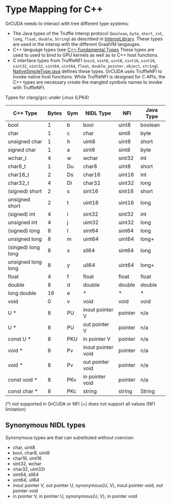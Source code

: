 # Type Mapping for C++

GrCUDA needs to interact with tree different type systems:

- The Java types of the Truffle interop protocol (`boolean`, `byte`, `short`, `int`, `long`, `float`, `double`, `String`)
  as described in [InteropLibrary](https://www.graalvm.org/truffle/javadoc/com/oracle/truffle/api/interop/InteropLibrary.html).
  These types are used in the interop with the different GraalVM langauges.
- C++ language types (see [C++ Fundamental Types](https://en.cppreference.com/w/cpp/language/types)
  These types are used to used to bind to GPU kernels as well as to C++ host functions.
- C interface types from TruffleNFI (`void`, `sint8`, `uint8`, `sint16`, `uint16`, `sint32`, `uint32`, `sint64`, `uint64`,
    `float`, `double`, `pointer`, `object`, `string`).
  [NativeSimpleType.java](https://github.com/oracle/graal/blob/master/truffle/src/com.oracle.truffle.nfi.spi/src/com/oracle/truffle/nfi/spi/types/NativeSimpleType.java)
  defines these types. GrCUDA uses TruffleNFI to invoke native host functions. While TruffleNFI is designed for C APIs, the C++ types are necessary create the mangled symbols names to invoke with TruffleNFI.

Types for clang/gcc under Linux (LP64)

 C++ Type          |Bytes| Sym | NIDL Type          | NFI      | Java Type
-------------------|-----|-----|--------------------|----------|----------
bool               |  1  |  b  | bool               | uint8    | boolean
char               |  1  |  c  | char               | sint8    | byte
unsigned char      |  1  |  h  | uint8              | uint8    | short
signed char        |  1  |  a  | sint8              | sint8    | byte
wchar_t            |  4  |  w  | wchar              | sint32   | int
char8_t            |  1  | Du  | char8              | uint8    | short
char16_t           |  2  | Ds  | char16             | uint16   | int
char32_t           |  4  | Di  | char32             | uint32   | long
(signed) short     |  2  |  s  | sint16             | sint16   | short
unsigned short     |  2  |  t  | uint16             | uint16   | long
(signed) int       |  4  |  i  | sint32             | sint32   | int
unsigned int       |  4  |  j  | uint32             | uint32   | long
(signed) long      |  8  |  l  | sint64             | sint64   | long
unsigned long      |  8  |  m  | uint64             | uint64   | long+
(singed) long long |  8  |  x  | sll64              | sint64   | long
unsigned long long |  8  |  y  | ull64              | uint64   | long+
float              |  4  |  f  | float              | float    | float
double             |  8  |  d  | double             | double   | double
long double        | 16  |  e  | *                  | *        | *
void               |  0  |  v  | void               | void     | void
U *                |  8  | PU  | inout pointer V    | pointer  | n/a
U *                |  8  | PU  | out pointer V      | pointer  | n/a
const U *          |  8  | PKU | in pointer V       | pointer  | n/a
void *             |  8  | Pv  | inout pointer void | pointer  | n/a
void *             |  8  | Pv  | out pointer void   | pointer  | n/a
const void *       |  8  | PKv | in pointer void    | pointer  | n/a
const char *       |  8  | PKc | string             | string   | String

(*) not supported in GrCUDA or NFI
(+) does not support all values (NFI limitation)

## Synonymous NIDL types

Synonymous types are that can substituted without coercion:

- char, uint8
- bool, char8, uint8
- char16, uint16
- sint32, wchar
- char32, uint32t
- sint64, sll64
- uint64, ull64
- inout pointer V, out pointer U, synonymous(U, V), inout pointer void, out pointer void
- in pointer V, in pointer U, synonymous(U, V), in pointer void
